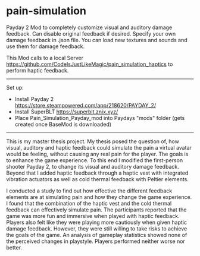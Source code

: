 # pain-simulation
 
Payday 2 Mod to completely customize visual and auditory damage feedback.
Can disable original feedback if desired.
Specify your own damage feedback in .json file.
You can load new textures and sounds and use them for damage feedback.

This Mod calls to a local Server https://github.com/CodeIsJustLikeMagic/pain_simulation_haptics to perform haptic feedback.

--------------------------------------

Set up:
- Install Payday 2 https://store.steampowered.com/app/218620/PAYDAY_2/
- Install SuperBLT https://superblt.znix.xyz/
- Place Pain_Simulation_Payday_mod into Paydays "mods" folder (gets created once BaseMod is downloaded)


-------------------------------------

This is my master thesis project.
My thesis posed the question of, how visual, auditory and haptic feedback could simulate the pain a virtual avatar would be feeling, without causing any real pain for the player. The goals is to enhance the game experience. To this end I modified the first-person shooter Payday 2, to change its visual and auditory damage feedback. Beyond that I added haptic feedback through a haptic vest with integrated vibration actuators as well as cold thermal feedback with Peltier elements. 

I conducted a study to find out how effective the different feedback elements are at simulating pain and how they change the game experience. I found that the combination of the haptic vest and the cold thermal feedback can effectively simulate pain. The participants reported that the game was more fun and immersive when played with haptic feedback. Players also felt like they were playing more cautiously when given haptic damage feedback. However, they were still willing to take risks to achieve the goals of the game. An analysis of gameplay statistics showed none of the perceived changes in playstyle. Players performed neither worse nor better.

